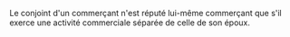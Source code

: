   
 Le conjoint d'un commerçant n'est réputé lui-même commerçant que s'il exerce une activité commerciale séparée de celle de son époux.  

  
